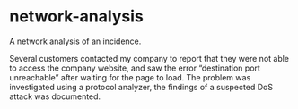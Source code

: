 # network-analysis
A network analysis of an incidence.

Several customers contacted my company to report that they were not able to access the company website,
and saw the error “destination port unreachable” after waiting for the page to load. The problem was 
investigated using a protocol analyzer, the findings of a suspected DoS attack was documented.
